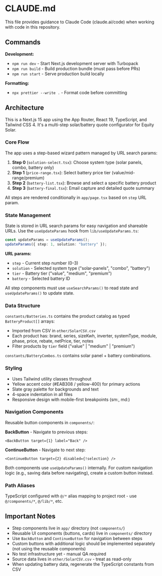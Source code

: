 # CLAUDE.md

This file provides guidance to Claude Code (claude.ai/code) when working with code in this repository.

## Commands

**Development:**
- `npm run dev` - Start Next.js development server with Turbopack
- `npm run build` - Build production bundle (must pass before PRs)
- `npm run start` - Serve production build locally

**Formatting:**
- `npx prettier --write .` - Format code before committing

## Architecture

This is a Next.js 15 app using the App Router, React 19, TypeScript, and Tailwind CSS 4. It's a multi-step solar/battery quote configurator for Equity Solar.

### Core Flow

The app uses a step-based wizard pattern managed by URL search params:

1. **Step 0** (`solution-select.tsx`): Choose system type (solar panels, combo, battery only)
2. **Step 1** (`price-range.tsx`): Select battery price tier (value/mid-range/premium)
3. **Step 2** (`battery-list.tsx`): Browse and select a specific battery product
4. **Step 3** (`battery-final.tsx`): Email capture and detailed quote summary

All steps are rendered conditionally in `app/page.tsx` based on `step` URL param.

### State Management

State is stored in URL search params for easy navigation and shareable URLs. Use the `useUpdateParams` hook from `lib/useUpdateParams.ts`:

```typescript
const updateParams = useUpdateParams();
updateParams({ step: 1, solution: "battery" });
```

**URL params:**
- `step` - Current step number (0-3)
- `solution` - Selected system type ("solar-panels", "combo", "battery")
- `tier` - Battery tier ("value", "medium", "premium")
- `battery` - Selected battery ID

All step components must use `useSearchParams()` to read state and `useUpdateParams()` to update state.

### Data Structure

`constants/Batteries.ts` contains the product catalog as typed `BatteryProduct[]` arrays:
- Imported from CSV in `other/SolarCSV.csv`
- Each product has: brand, series, sizeKwh, inverter, systemType, module, phase, price, rebate, netPrice, tier, notes
- Filter products by `tier` field ("value" | "medium" | "premium")

`constants/BatteryCombos.ts` contains solar panel + battery combinations.

### Styling

- Uses Tailwind utility classes throughout
- Yellow accent color (#EAB308 / yellow-400) for primary actions
- Slate gray palette for backgrounds and text
- 4-space indentation in all files
- Responsive design with mobile-first breakpoints (sm:, md:)

### Navigation Components

Reusable button components in `components/`:

**BackButton** - Navigate to previous steps:
```tsx
<BackButton target={1} label="Back" />
```

**ContinueButton** - Navigate to next step:
```tsx
<ContinueButton target={2} disabled={!selection} />
```

Both components use `useUpdateParams()` internally. For custom navigation logic (e.g., saving data before navigating), create a custom button instead.

### Path Aliases

TypeScript configured with `@/*` alias mapping to project root - use `@/components/*`, `@/lib/*`, etc.

## Important Notes

- Step components live in `app/` directory (not `components/`)
- Reusable UI components (buttons, cards) live in `components/` directory
- Use `BackButton` and `ContinueButton` for navigation between steps
- Custom buttons with additional logic should be implemented separately (not using the reusable components)
- No test infrastructure yet - manual QA required
- Source data lives in `other/SolarCSV.csv` - treat as read-only
- When updating battery data, regenerate the TypeScript constants from CSV
